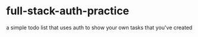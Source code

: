 # full-stack-auth-practice

a simple todo list that uses auth to show your own tasks that you've created
